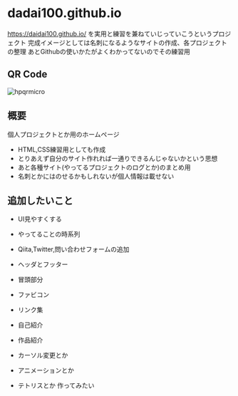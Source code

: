 ﻿# dadai100.github.io
 
 https://daidai100.github.io/ 
 を実用と練習を兼ねていじっていこうというプロジェクト
 完成イメージとしては名刺になるようなサイトの作成、各プロジェクトの整理
 あとGithubの使いかたがよくわかってないのでその練習用 
 
## QR Code
![hpqrmicro](https://github.com/daidai100/daidai100.github.io/assets/79584659/8ee4d3a1-6c12-4ba5-8516-b0d51f916203)

## 概要
個人プロジェクトとか用のホームページ

- HTML,CSS練習用としても作成
- とりあえず自分のサイト作れれば一通りできるんじゃないかという思想
- あと各種サイト(やってるプロジェクトのログとか)のまとめ用
- 名刺とかにはのせるかもしれないが個人情報は載せない


## 追加したいこと 

- UI見やすくする
- やってることの時系列
- Qiita,Twitter,問い合わせフォームの追加

- ヘッダとフッター
- 冒頭部分
- ファビコン
- リンク集
- 自己紹介
- 作品紹介

- カーソル変更とか
- アニメーションとか
- テトリスとか
作ってみたい


